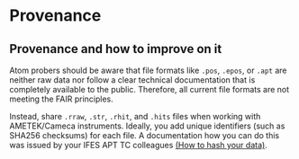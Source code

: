 # Provenance

## Provenance and how to improve on it

Atom probers should be aware that file formats like `.pos`, `.epos`, or `.apt` are neither
raw data nor follow a clear technical documentation that is completely available to the public.
Therefore, all current file formats are not meeting the FAIR principles.

Instead, share `.rraw`, `.str`, `.rhit`, and `.hits` files when working with AMETEK/Cameca instruments.
Ideally, you add unique identifiers (such as SHA256 checksums) for each file.
A documentation how you can do this was issued by your IFES APT TC colleagues
[(How to hash your data)](https://github.com/oxfordAPT/hashlist).


